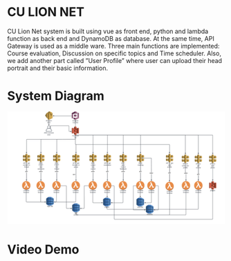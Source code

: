 #  CU LION NET
CU Lion Net system is built using vue as front end, python and lambda function as back end and DynamoDB as database. At the same time, API Gateway is used as a middle ware. Three main functions are implemented: Course evaluation, Discussion on specific topics and Time scheduler. Also, we add another part called ”User Profile” where user can upload their head portrait and their basic information.

# System Diagram
<img src="./system.png"></img>

# Video Demo